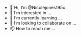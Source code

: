 - 👋 Hi, I’m @Nicolejones195x
- 👀 I’m interested in ...
- 🌱 I’m currently learning ...
- 💞️ I’m looking to collaborate on ...
- 📫 How to reach me ...

<!---
Nicolejones195x/Nicolejones195x is a ✨ special ✨ repository because its `README.md` (this file) appears on your GitHub profile.
You can click the Preview link to take a look at your changes.
--->
